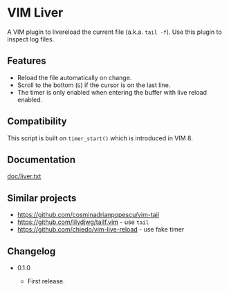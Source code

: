 VIM Liver
=============

A VIM plugin to livereload the current file (a.k.a. `tail -f`). Use this plugin to inspect log files.

Features
--------

* Reload the file automatically on change.
* Scroll to the bottom (`G`) if the cursor is on the last line.
* The timer is only enabled when entering the buffer with live reload enabled.

Compatibility
-------------

This script is built on `timer_start()` which is introduced in VIM 8.

Documentation
-------------

[doc/liver.txt](doc/liver.txt)

Similar projects
----------------

* https://github.com/cosminadrianpopescu/vim-tail
* https://github.com/lilydjwg/tailf.vim - use `tail`
* https://github.com/chiedo/vim-live-reload - use fake timer

Changelog
---------

* 0.1.0

  - First release.

